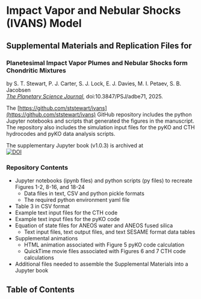 # Impact Vapor and Nebular Shocks (IVANS) Model

## Supplemental Materials and Replication Files for
### Planetesimal Impact Vapor Plumes and Nebular Shocks form Chondritic Mixtures

by S. T. Stewart, P. J. Carter, S. J. Lock, E. J. Davies, M. I. Petaev, S. B. Jacobsen<br>
<i>[The Planetary Science Journal](https://iopscience.iop.org/journal/2632-3338)</i>, doi:10.3847/PSJ/adbe71, 2025.

The [https://github.com/ststewart/ivans](https://github.com/ststewart/ivans) GitHub repository includes the python Jupyter notebooks and scripts that generated the figures in the manuscript. The repository also includes the simulation input files for the pyKO and CTH hydrocodes and pyKO data analysis scripts.

The supplementary Jupyter book (v1.0.3) is archived at <br>
[![DOI](https://zenodo.org/badge/DOI/10.5281/zenodo.15178795.svg)](https://doi.org/10.5281/zenodo.15178795)

### Repository Contents
* Jupyter notebooks (ipynb files) and python scripts (py files) to recreate Figures 1-2, 8-16, and 18-24
    - Data files in text, CSV and python pickle formats
    - The required python environment yaml file
* Table 3 in CSV format
* Example text input files for the CTH code
* Example text input files for the pyKO code
* Equation of state files for ANEOS water and ANEOS fused silica
    - Text input files, text output files, and text SESAME format data tables
* Supplemental animations
    - HTML animation associated with Figure 5 pyKO code calculation
    - QuickTime movie files associated with Figures 6 and 7 CTH code calculations
* Additional files needed to assemble the Supplemental Materials into a Jupyter book


## Table of Contents
```{tableofcontents}
```
